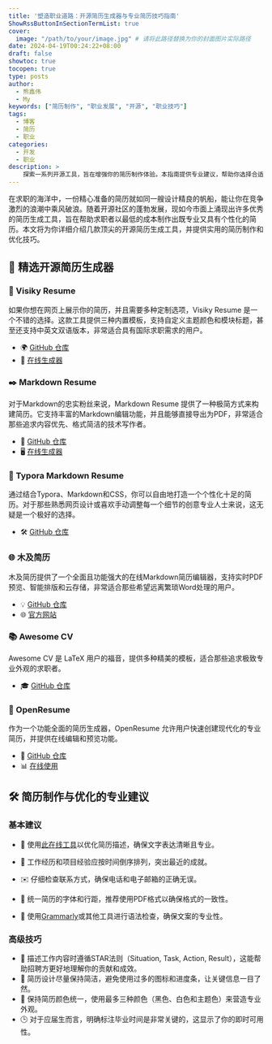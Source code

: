 ```yaml
---
title: '塑造职业道路：开源简历生成器与专业简历技巧指南'
ShowRssButtonInSectionTermList: true
cover:
  image: "/path/to/your/image.jpg" # 请将此路径替换为你的封面图片实际路径
date: 2024-04-19T00:24:22+08:00
draft: false
showtoc: true
tocopen: true
type: posts
author: 
  - 熊鑫伟
  - My
keywords: ["简历制作", "职业发展", "开源", "职业技巧"]
tags:
  - 博客
  - 简历
  - 职业
categories:
  - 开发
  - 职业
description: >
    探索一系列开源工具，旨在增强你的简历制作体验。本指南提供专业建议，帮助你选择合适的工具并优化简历，使你在竞争激烈的职场市场中脱颖而出。适合任何领域寻求提升专业展示的求职者。
---
```


在求职的海洋中，一份精心准备的简历就如同一艘设计精良的帆船，能让你在竞争激烈的浪潮中乘风破浪。随着开源社区的蓬勃发展，现如今市面上涌现出许多优秀的简历生成工具，旨在帮助求职者以最低的成本制作出既专业又具有个性化的简历。本文将为你详细介绍几款顶尖的开源简历生成工具，并提供实用的简历制作和优化技巧。

## 🌟 精选开源简历生成器

### 📄 Visiky Resume

如果你想在网页上展示你的简历，并且需要多种定制选项，Visiky Resume 是一个不错的选择。这款工具提供三种内置模板，支持自定义主题颜色和模块标题，甚至还支持中英文双语版本，非常适合具有国际求职需求的用户。

- 🌍 [GitHub 仓库](https://github.com/visiky/resume)
- 📝 [在线生成器](https://visiky.github.io/resume/?template=template2&user=visiky)

### ✒️ Markdown Resume

对于Markdown的忠实粉丝来说，Markdown Resume 提供了一种极简方式来构建简历。它支持丰富的Markdown编辑功能，并且能够直接导出为PDF，非常适合那些追求内容优先、格式简洁的技术写作者。

- 📖 [GitHub 仓库](https://github.com/mdnice/markdown-resume)
- 🖥️ [在线生成器](https://resume.mdnice.com/)

### 🎨 Typora Markdown Resume

通过结合Typora、Markdown和CSS，你可以自由地打造一个个性化十足的简历。对于那些熟悉网页设计或喜欢手动调整每一个细节的创意专业人士来说，这无疑是一个极好的选择。

- 🛠️ [GitHub 仓库](https://github.com/CodingDocs/typora-markdown-resume)

### 🌐 木及简历

木及简历提供了一个全面且功能强大的在线Markdown简历编辑器，支持实时PDF预览、智能排版和云存储，非常适合那些希望远离繁琐Word处理的用户。

- 💡 [GitHub 仓库](https://github.com/hua1995116/react-resume-site)
- 🌐 [官方网站](https://www.mujicv.com/)

### 📚 Awesome CV

Awesome CV 是 LaTeX 用户的福音，提供多种精美的模板，适合那些追求极致专业外观的求职者。

- 🎓 [GitHub 仓库](https://github.com/posquit0/Awesome-CV)

### 🔗 OpenResume

作为一个功能全面的简历生成器，OpenResume 允许用户快速创建现代化的专业简历，并提供在线编辑和预览功能。

- 🌟 [GitHub 仓库](https://github.com/xitanggg/open-resume)
- 📊 [在线使用](https://www.open-resume.com/)

## 🛠️ 简历制作与优化的专业建议

### 基本建议

- 💬 使用[此在线工具](https://www.promptio.net/Resume)以优化简历描述，确保文字表达清晰且专业。
- 🔄 工作经历和项目经验应按时间倒序排列，突出最近的成就。


- ✉️ 仔细检查联系方式，确保电话和电子邮箱的正确无误。
- 🎨 统一简历的字体和行距，推荐使用PDF格式以确保格式的一致性。
- 📝 使用[Grammarly](https://www.grammarly.com/)或其他工具进行语法检查，确保文案的专业性。

### 高级技巧

- 🌟 描述工作内容时遵循STAR法则（Situation, Task, Action, Result），这能帮助招聘方更好地理解你的贡献和成效。
- 📏 简历设计尽量保持简洁，避免使用过多的图标和进度条，让关键信息一目了然。
- 🎨 保持简历颜色统一，使用最多三种颜色（黑色、白色和主题色）来营造专业外观。
- 🕒 对于应届生而言，明确标注毕业时间是非常关键的，这显示了你的即时可用性。
